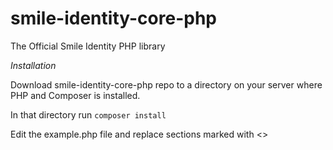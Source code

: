 # smile-identity-core-php
The Official Smile Identity PHP library

*Installation*

Download smile-identity-core-php repo to a directory on your server where PHP and Composer is installed.

In that directory run `composer install`

Edit the example.php file and replace sections marked with <>

